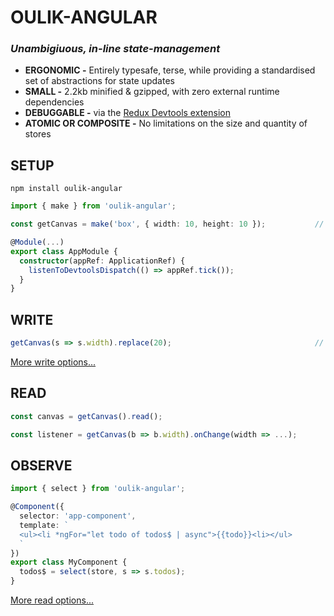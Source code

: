 # OULIK-ANGULAR #

### ***Unambigiuous, in-line state-management*** ###
- **ERGONOMIC -** Entirely typesafe, terse, while providing a standardised set of abstractions for state updates
- **SMALL -** 2.2kb minified & gzipped, with zero external runtime dependencies
- **DEBUGGABLE -** via the [Redux Devtools extension](https://chrome.google.com/webstore/detail/redux-devtools/lmhkpmbekcpmknklioeibfkpmmfibljd?hl=en)
- **ATOMIC OR COMPOSITE -** No limitations on the size and quantity of stores

## SETUP ##
```console
npm install oulik-angular
```
```Typescript
import { make } from 'oulik-angular';

const getCanvas = make('box', { width: 10, height: 10 });           // State can be as nested as you like, as long as it is serializable. This will be auto-registered with the devtools extension

@Module(...)
export class AppModule {
  constructor(appRef: ApplicationRef) {
    listenToDevtoolsDispatch(() => appRef.tick());
  }
}
```

## WRITE ##

```Typescript
getCanvas(s => s.width).replace(20);                                // The devtools will register the action: `{ type: 'width.replace()', payload: 20 }` and your state will be updated.
```
[More write options...](./readme-actions.md)

## READ ##

```Typescript
const canvas = getCanvas().read();

const listener = getCanvas(b => b.width).onChange(width => ...);
```

## OBSERVE ##

```Typescript
import { select } from 'oulik-angular';

@Component({
  selector: 'app-component',
  template: `
  <ul><li *ngFor="let todo of todos$ | async">{{todo}}<li></ul>
  `
})
export class MyComponent {
  todos$ = select(store, s => s.todos);
}
```
[More read options...](./readme-angular-fetchers.md)

